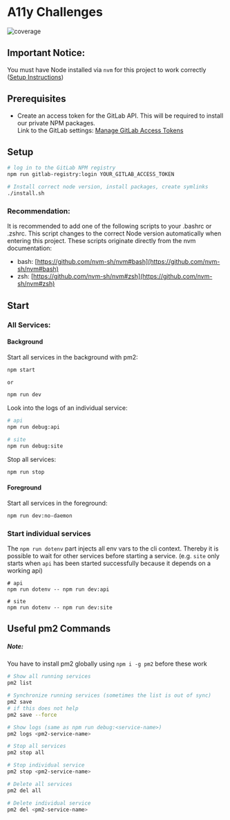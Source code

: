 # A11y Challenges

![coverage](https://gitlab.mediacube.at/a11yphant/a11yphant/badges/develop/coverage.svg)

## Important Notice:

You must have Node installed via `nvm` for this project to work correctly 
([Setup Instructions](https://github.com/nvm-sh/nvm#installing-and-updating))


## Prerequisites

- Create an access token for the GitLab API. This will be required to install our private NPM packages.  
Link to the GitLab settings: [Manage GitLab Access Tokens](https://gitlab.mediacube.at/-/profile/personal_access_tokens)

## Setup

```sh
# log in to the GitLab NPM registry
npm run gitlab-registry:login YOUR_GITLAB_ACCESS_TOKEN

# Install correct node version, install packages, create symlinks
./install.sh
```

### Recommendation:

It is recommended to add one of the following scripts to your .bashrc or .zshrc.
This script changes to the correct Node version automatically when entering this project.
These scripts originate directly from the nvm documentation:

- bash: [https://github.com/nvm-sh/nvm#bash](https://github.com/nvm-sh/nvm#bash)
- zsh: [https://github.com/nvm-sh/nvm#zsh](https://github.com/nvm-sh/nvm#zsh)

## Start

### All Services:

#### Background

Start all services in the background with pm2:

```sh
npm start

or

npm run dev
```

Look into the logs of an individual service:

```sh 
# api
npm run debug:api

# site
npm run debug:site
```

Stop all services:

```sh 
npm run stop
```

#### Foreground

Start all services in the foreground:

```sh 
npm run dev:no-daemon
```

### Start individual services

The `npm run dotenv` part injects all env vars to the cli context.
Thereby it is possible to wait for other services before starting a service.
(e.g. `site` only starts when `api` has been started successfully because it depends on a working api)

```
# api
npm run dotenv -- npm run dev:api

# site
npm run dotenv -- npm run dev:site
```

## Useful pm2 Commands

##### Note:

You have to install pm2 globally using `npm i -g pm2` before these work

```sh 
# Show all running services
pm2 list

# Synchronize running services (sometimes the list is out of sync)
pm2 save 
# if this does not help
pm2 save --force

# Show logs (same as npm run debug:<service-name>)
pm2 logs <pm2-service-name>

# Stop all services
pm2 stop all

# Stop individual service
pm2 stop <pm2-service-name>

# Delete all services
pm2 del all

# Delete individual service
pm2 del <pm2-service-name>
```
